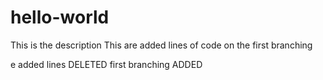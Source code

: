 # hello-world

This is the description
This are added lines of code on the first branching



e added lines DELETED first branching
ADDED

